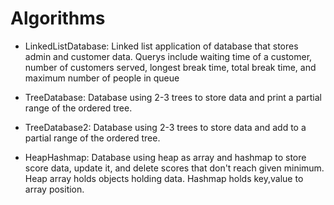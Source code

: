 # Algorithms
 
- LinkedListDatabase:
Linked list application of database that stores admin and customer data.
Querys include waiting time of a customer, number of customers served, longest break time, total break time, and maximum number of people in queue

- TreeDatabase:
Database using 2-3 trees to store data and print a partial range of the ordered tree.

- TreeDatabase2:
Database using 2-3 trees to store data and add to a partial range of the ordered tree.

- HeapHashmap:
Database using heap as array and hashmap to store score data, update it, and delete scores that don't reach given minimum. Heap array holds objects holding data. Hashmap holds key,value to array position.

